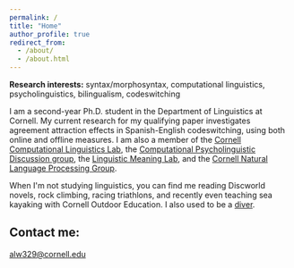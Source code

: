 ```yaml
---
permalink: /
title: "Home"
author_profile: true
redirect_from: 
  - /about/
  - /about.html
---
```


<b>Research interests:</b> syntax/morphosyntax, computational linguistics, psycholinguistics, bilingualism, codeswitching

I am a second-year Ph.D. student in the Department of Linguistics at Cornell. My current research for my qualifying paper investigates agreement attraction effects in Spanish-English codeswitching, using both online and offline measures. I am also a member of the <a target="_blank" rel="noopener" href="https://conf.ling.cornell.edu/compling/">Cornell Computational Linguistics Lab</a>, the <a target="_blank" rel="noopener" href="https://c-psyd.github.io/">Computational Psycholinguistic Discussion group</a>, the <a target="_blank" rel="noopener" href="https://lime-lab-cornell.github.io/">Linguistic Meaning Lab</a>, and the <a target="_blank" rel="noopner" href="https://nlp.cornell.edu/">Cornell Natural Language Processing Group</a>.

When I'm not studying linguistics, you can find me reading Discworld novels, rock climbing, racing triathlons, and recently even teaching sea kayaking with Cornell Outdoor Education. I also used to be a <a target="_blank" rel="noopener" href="https://secure.meetcontrol.com/divemeets/system/profile.php?number=24901">diver</a>.


## Contact me:

[alw329@cornell.edu](mailto:alw329@cornell.edu)
